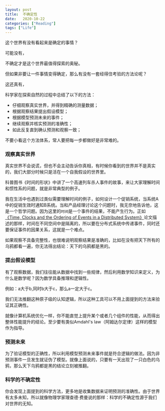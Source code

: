 ```yaml
---
layout: post
title:  不确定性
date:   2020-10-22
categories: ["Reading"]
tags: ["Life"]
---
```


这个世界有没有看起来是确定的事情？

可能没有，

不确定才是这个世界最值得探索的奥秘。

但如果非要让一件事情变得确定，那么有没有一套经得住考验的方法论呢？

这还真有，

科学家在探索自然的过程中总结了以下的方法：

- 仔细观察真实世界，并得到精确的测量数据；
- 根据观察结果提出假设模型；
- 根据模型预测未来的事件；
- 继续观察并核实预测的准确性；
- 如此反复直到确认预测和观察一致；

不要小看这个方法体系，常人要把每一步都做好是非常难的。
### 观察真实世界

真实世界不会说谎，但也不会主动告诉你真相，有时候你看到的世界并不是真实的，我们大部分时候只是活在一个自我假设的世界里。

科普图书《时间的形状》中讲了一个高速列车杀人事件的故事，来让大家理解时间和惯性系的问题，就是非常典型的例子。

我在生活中也遇到过类似需要理解时间的例子，如何设计一个促销系统，当系统A中的促销生效时通知B系统。当和产品经理讨论这个问题时，我无奈地告诉他，这是一个哲学问题。因为这里的`时间`是一个事件的结果，不能产生行为。正如[《Time, Clocks and the Ordering of Events in a Distributed System》](https://www.microsoft.com/en-us/research/publication/time-clocks-ordering-events-distributed-system/)论文描述的那样，时间在不同空间中是隔离的，所以要在分布式系统中传递事件，同时还要保证事件的因果关系，这就是一个难点。

如果观察不具备完整性，也很难说明观察结果是准确的，比如在没有把天下所有的乌鸦都看一遍，你无法得出结论：天下的乌鸦都是黑的。

### 提出假设模型
有了观察数据，我们往往能从数据中找到一些规律，然后利用数学知识来定义，为什么是数学呢？因为数学具备推理和逻辑性。

例如：a大于b,同时b大于c，那么a一定大于c。

我们无法推翻这种原子级的认知逻辑，所以这种工具可以不用上面提到的方法来验证其正确性。

就像计算机系统优化一样，你不能直觉上提升某个或者几个组件的性能，从而得出整体性能提升的结论。至少要有类似Amdahl's law（阿姆达尔定律）这样的模型作为指导。

### 预测未来
为了验证模型的正确性，所以利用模型预测未来事件就是符合逻辑的做法。因为非预测事件一旦发生就证伪了模型。就像上面说的，只要有一天出现了一只白色的乌鸦，那么天下乌鸦都是黑的结论立刻被推翻。

### 科学的不确定性
你会发现上面提到的科学方法，更多地是收集数据来证明预测的准确性。由于世界有太多未知，所以就像物理学家理查德·费曼说的那样：科学的不确定性源于我们对世界的无知。







